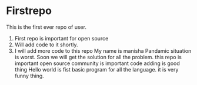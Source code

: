 # Firstrepo
This is the first ever repo of user.
1. First repo is important for open source
2. Will add code to it shortly.
3. I will add more code to this repo
My name is manisha
Pandamic situation is worst.
Soon we will get the solution for all the problem.
this repo is important
open source community is important
code adding is good thing
Hello world is fist basic program for all the language.
it is very funny thing.
